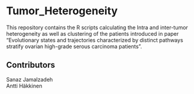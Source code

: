# Tumor_Heterogeneity

This repository contains the R scripts calculating the Intra and inter-tumor heterogeneity as well as clustering of the patients introduced in paper “Evolutionary states and trajectories characterized by distinct pathways stratify ovarian high-grade serous carcinoma patients”.


## Contributors
Sanaz Jamalzadeh   
Antti Häkkinen
